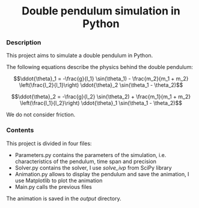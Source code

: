 # <center>Double pendulum simulation in Python

### Description
This project aims to simulate a double pendulum in Python.

The following equations describe the physics behind the double pendulum:

$$\ddot{\theta}_1 = -\frac{g}{l_1} \sin(\theta_1) - 
\frac{m_2}{m_1 + m_2} \left(\frac{l_2}{l_1}\right) \ddot{\theta}_2 \sin(\theta_1 - \theta_2)$$

$$\ddot{\theta}_2 = -\frac{g}{l_2} \sin(\theta_2) + 
\frac{m_1}{m_1 + m_2} \left(\frac{l_1}{l_2}\right) \ddot{\theta}_1 \sin(\theta_1 - \theta_2)$$

We do not consider friction.

### Contents
This project is divided in four files:
- Parameters.py contains the parameters of the simulation, 
i.e. characteristics of the pendulum, time span and precision
- Solver.py contains the solver, I use *solve_ivp* from SciPy library
- Animation.py allows to display the pendulum and save the animation, I use Matplotlib to plot the animation
- Main.py calls the previous files

The animation is saved in the *output* directory.